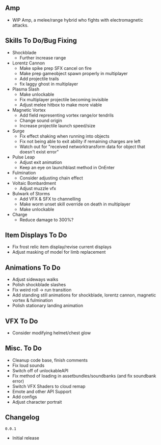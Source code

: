 ## Amp
- WIP Amp, a melee/range hybrid who fights with electromagnetic attacks.
## Skills To Do/Bug Fixing
- Shockblade
  - Further increase range
- Lorentz Cannon
  - Make spike prep SFX cancel on fire
  - Make prep gameobject spawn properly in multiplayer
  - Add projectile trails
  - fix laggy ghost in multiplayer
- Plasma Slash
  - Make unlockable
  - Fix multiplayer projectile becoming invisible
  - Adjust melee hitbox to make more viable
- Magnetic Vortex
  - Add field representing vortex range/or tendrils
  - Change sound origin
  - Increase projectile launch speed/size
- Surge
  - Fix effect shaking when running into objects
  - Fix not being able to exit ability if remaining charges are left
  - Watch out for "received networktransform data for object that doesn't exist error"
- Pulse Leap
  - Adjust exit animation
  - Keep an eye on launchblast method in OnEnter
- Fulmination
  - Consider adjusting chain effect
- Voltaic Bombardment
  - Adjust muzzle vfx
- Bulwark of Storms
  - Add VFX & SFX to channelling
  - Make worm unset skill override on death in multiplayer
  - Make unlockable
- Charge
  - Reduce damage to 300%?

## Item Displays To Do
- Fix frost relic item display/revise current displays
- Adjust masking of model for limb replacement

## Animations To Do
- Adjust sideways walks
- Polish shockblade slashes
- Fix weird roll -> run transition
- Add standing still animations for shockblade, lorentz cannon, magnetic vortex & fulmination
- Polish stationary landing animation

## VFX To Do
- Consider modifying helmet/chest glow

## Misc. To Do
- Cleanup code base, finish comments
- Fix loud sounds
- Switch off of unlockableAPI
- Fix method of loading in assetbundles/soundbanks (and fix soundbank error)
- Switch VFX Shaders to cloud remap
- Emote and other API Support
- Add configs
- Adjust character portrait

## Changelog
`0.0.1`
- Initial release

